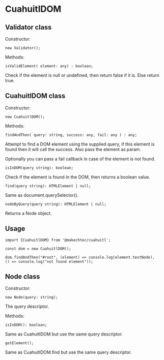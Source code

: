 # CuahuitlDOM #

## Validator class ## 

Constructor:

    new Validator();

Methods:

    isValidElement( element: any) : boolean;

Check if the element is null or undefined, then return false if it is. Else return true.

## CuahuitlDOM class ##

Constructor:

    new CuahuitlDOM();

Methods:

    findAndThen( query: string, success: any, fail: any ) : any;

Attempt to find a DOM element using the supplied query, if this element is found then it will call the success. Also pass the element as param.

Optionally you can pass a fail callback in case of the element is not found.

    isInDOM(query string): boolean;

Check if the element is found in the DOM, then returns a boolean value.

    find(query string): HTMLElement | null;

Same as document.querySelector().

    nodeByQuery(query string): HTMLElement | null;

Returns a Node object.

## Usage ##

    import {CuahuitlDOM} from '@makechtec/cuahuitl';

    const dom = new CuahuitlDOM();
    
    dom.findAndThen("#root", (element) => console.log(element.textNode), () => console.log("not found element"));


## Node class ##

Constructor: 

    new Node(query: string);

The query descriptor.

Methods:

    isInDOM(): boolean;

Same as CuahuitlDOM but use the same query descriptor.

    getElement();

Same as CuahuitlDOM.find but use the same query descriptor.